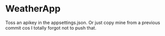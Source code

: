 # WeatherApp

Toss an apikey in the appsettings.json. Or just copy mine from a previous commit cos I totally forgot not to push that.
